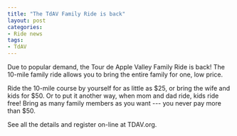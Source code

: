 ```yaml
---
title: "The TdAV Family Ride is back"
layout: post
categories:
- Ride news
tags:
- TdAV
---
```


Due to popular demand, the Tour de Apple Valley Family Ride is back! The 10-mile family ride allows you to bring the entire family for one, low price.

Ride the 10-mile course by yourself for as little as $25, or bring the wife and kids for $50. Or to put it another way, when mom and dad ride, kids ride free! Bring as many family members as you want --- you never pay more than $50.

See all the details and register on-line at TDAV.org.